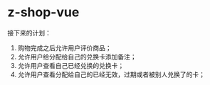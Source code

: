 # z-shop-vue

接下来的计划：

1.    购物完成之后允许用户评价商品；
1.    允许用户给分配给自己的兑换卡添加备注；
1.    允许用户查看自己已经兑换的兑换卡；
1.    允许用户查看分配给自己的已经无效，过期或者被别人兑换了的卡；

